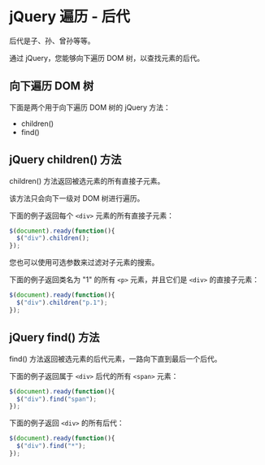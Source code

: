 # jQuery 遍历 - 后代

后代是子、孙、曾孙等等。

通过 jQuery，您能够向下遍历 DOM 树，以查找元素的后代。

## 向下遍历 DOM 树

下面是两个用于向下遍历 DOM 树的 jQuery 方法：

- children()
- find()

## jQuery children() 方法

children() 方法返回被选元素的所有直接子元素。

该方法只会向下一级对 DOM 树进行遍历。

下面的例子返回每个 `<div>` 元素的所有直接子元素：

<!--sec data-title="实例" data-filename="jquery_children" ces-->
```javascript
$(document).ready(function(){
  $("div").children();
});
```
<!--endsec-->

您也可以使用可选参数来过滤对子元素的搜索。

下面的例子返回类名为 "1" 的所有 `<p>` 元素，并且它们是 `<div>` 的直接子元素：

<!--sec data-title="实例" data-filename="jquery_children2" ces-->
```javascript
$(document).ready(function(){
  $("div").children("p.1");
});
```
<!--endsec-->

## jQuery find() 方法

find() 方法返回被选元素的后代元素，一路向下直到最后一个后代。

下面的例子返回属于 `<div>` 后代的所有 `<span>` 元素：

<!--sec data-title="实例" data-filename="jquery_find" ces-->
```javascript
$(document).ready(function(){
  $("div").find("span");
});
```
<!--endsec-->

下面的例子返回 `<div>` 的所有后代：

<!--sec data-title="实例" data-filename="jquery_find2" ces-->
```javascript
$(document).ready(function(){
  $("div").find("*");
});
```
<!--endsec-->